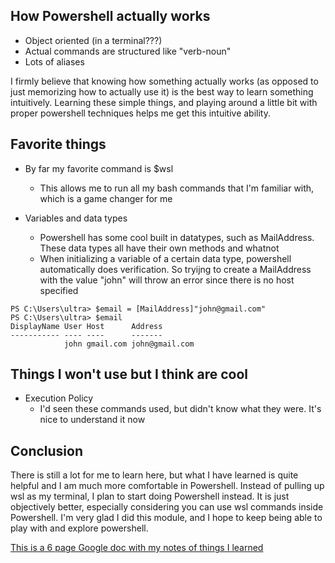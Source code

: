 ## How Powershell actually works
* Object oriented (in a terminal???)
* Actual commands are structured like "verb-noun"
* Lots of aliases

I firmly believe that knowing how something actually works (as opposed to just memorizing how to actually use it) is the best way to learn something intuitively. Learning these simple things, and playing around a little bit with proper powershell techniques helps me get this intuitive ability. 

## Favorite things
- By far my favorite command is $wsl
    - This allows me to run all my bash commands that I'm familiar with, which is a game changer for me

- Variables and data types
    - Powershell has some cool built in datatypes, such as MailAddress. These data types all have their own methods and whatnot
    - When initializing a variable of a certain data type, powershell automatically does verification. So tryijng to create a MailAddress with the value "john" will throw an error since there is no host specified

```
PS C:\Users\ultra> $email = [MailAddress]"john@gmail.com"                                                   PS C:\Users\ultra> $email 
DisplayName User Host      Address
----------- ---- ----      -------
            john gmail.com john@gmail.com

```



## Things I won't use but I think are cool

- Execution Policy
    - I'd seen these commands used, but didn't know what they were. It's nice to understand it now






## Conclusion

There is still a lot for me to learn here, but what I have learned is quite helpful and I am much more comfortable in Powershell. Instead of pulling up wsl as my terminal, I plan to start doing Powershell instead. It is just objectively better, especially considering you can use wsl commands inside Powershell. I'm very glad I did this module, and I hope to keep being able to play with and explore powershell.

[This is a 6 page Google doc with my notes of things I learned](https://docs.google.com/document/d/1QQhAKFnuxuoeCC_4SqJYuGftL6Ikr1mbSt_hem07bbM/edit?usp=sharing)
